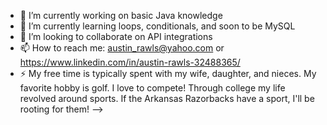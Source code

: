 


- 🔭 I’m currently working on basic Java knowledge 
- 🌱 I’m currently learning loops, conditionals, and soon to be MySQL
- 👯 I’m looking to collaborate on API integrations 
- 📫 How to reach me: austin_rawls@yahoo.com or https://www.linkedin.com/in/austin-rawls-32488365/ 
- ⚡ My free time is typically spent with my wife, daughter, and nieces. My favorite hobby is golf. I love to compete! Through college my life revolved around sports. If the Arkansas Razorbacks have a sport, I'll be rooting for them! 
-->
